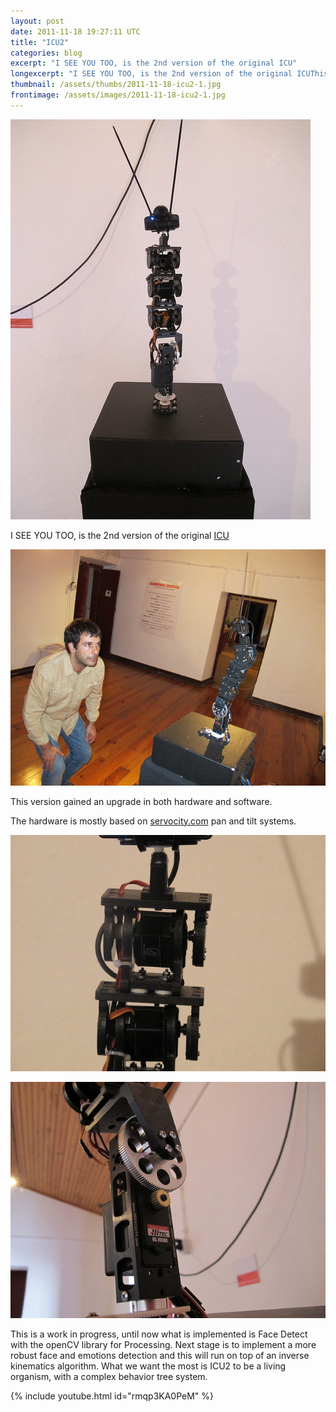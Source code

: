 ```yaml
---
layout: post
date: 2011-11-18 19:27:11 UTC
title: "ICU2"
categories: blog
excerpt: "I SEE YOU TOO, is the 2nd version of the original ICU"
longexcerpt: "I SEE YOU TOO, is the 2nd version of the original ICUThis version gained an upgrade in both hardware and software."
thumbnail: /assets/thumbs/2011-11-18-icu2-1.jpg
frontimage: /assets/images/2011-11-18-icu2-1.jpg
---
```


![](/assets/images/2011-11-18-icu2-1.jpg)

I SEE YOU TOO, is the 2nd version of the original <a href="http://lab.guilhermemartins.net/2010/07/20/icu/">ICU</a>

![](/assets/images/2011-11-18-icu2-2.jpg)

This version gained an upgrade in both hardware and software.

The hardware is mostly based on <a href="http://servocity.com">servocity.com</a> pan and tilt systems.

![](/assets/images/2011-11-18-icu2-3.jpg)

![](/assets/images/2011-11-18-icu2-4.jpg)

This is a work in progress, until now what is implemented is Face Detect with the openCV library for Processing.
Next stage is to implement a more robust face and emotions detection and this will run on top of an inverse kinematics algorithm. What we want the most is ICU2 to be a living organism, with a complex behavior tree system.

{% include youtube.html id="rmqp3KA0PeM" %}
 
